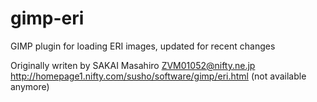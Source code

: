 # gimp-eri
GIMP plugin for loading ERI images, updated for recent changes

Originally writen by SAKAI Masahiro <ZVM01052@nifty.ne.jp>
http://homepage1.nifty.com/susho/software/gimp/eri.html (not available
anymore)
